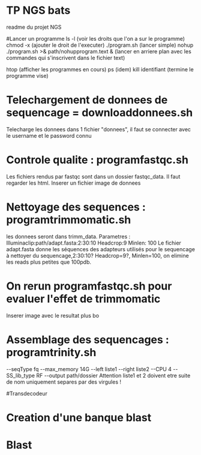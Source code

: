 # TP NGS bats

readme du projet NGS

#Lancer un programme
ls -l (voir les droits que l'on a sur le programme)
chmod -x (ajouter le droit de l'executer)
./program.sh (lancer simple)
nohup ./program.sh >& path/nohupprogram.text & (lancer en arriere plan avec les commandes qui s'inscrivent dans le fichier text)

htop (afficher les programmes en cours)
ps (idem)
kill identifiant (termine le programme vise)

# Telechargement de donnees de sequencage = downloaddonnees.sh
Telecharge les donnees dans 1 fichier "donnees", il faut se connecter avec le username et le password connu

# Controle qualite : programfastqc.sh
Les fichiers rendus par fastqc sont dans un dossier fastqc_data. Il faut regarder les html. 
Inserer un fichier image de donnees

# Nettoyage des sequences : programtrimmomatic.sh
les donnees seront dans trimm_data.
Parametres : Illuminaclip:path/adapt.fasta:2:30:10 Headcrop:9 Minlen: 100
Le fichier adapt.fasta donne les séquences des adapteurs utilisés pour le sequencage à nettoyer du sequencage,2:30:10?
Headcrop=9?, 
Minlen=100, on elimine les reads plus petites que 100pdb.

# On rerun programfastqc.sh pour evaluer l'effet de trimmomatic
Inserer image avec le resultat plus bo

# Assemblage des sequencages : programtrinity.sh
--seqType fq --max_memory 14G --left liste1  --right liste2 --CPU 4 --SS_lib_type RF --output path/dossier
Attention liste1 et 2 doivent etre suite de nom uniquement separes par des virgules !

#Transdecodeur

# Creation d'une banque blast

# Blast


